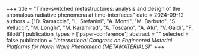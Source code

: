 +++
title = "Time-switched metastructures: analysis and design of the anomalous radiative phenomena at time-interfaces"
date = 2024-09-12
authors = ["D. Ramaccia", "L. Stefanini", "A. Monti", "M. Barbuto", "S. Vellucci", "M. Longhi", "M. Karamirad", "A. Toscano", "A. Alù", "V. Galdi", "F. Bilotti"]
publication_types = ['paper-conference']
abstract = ""
selected = false
publication = "*International Congress on Engineered Material Platforms for Novel Wave Phenomena (METAMATERIALS)*"
+++
